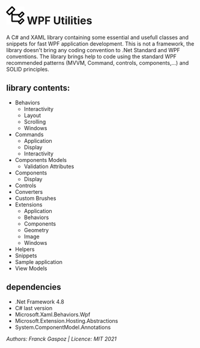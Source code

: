 # ![wpf utilities](resources\Codicons-SymbolClass.png) WPF Utilities

A C# and XAML library containing some essential and usefull classes and snippets for fast WPF application development.
This is not a framework, the library doesn't bring any coding convention to .Net Standard and WPF conventions. The library brings help to code using the standard WPF recommended patterns (MVVM, Command, controls, components,...) and SOLID principles.

## library contents:

- Behaviors
  - Interactivity
  - Layout
  - Scrolling
  - Windows 
- Commands
  - Application
  - Display
  - Interactivity
- Components Models
  - Validation Attributes
- Components
  - Display
- Controls
- Converters
- Custom Brushes
- Extensions
  - Application
  - Behaviors
  - Components
  - Geometry
  - Image
  - Windows
- Helpers
- Snippets
- Sample application
- View Models

## dependencies

- .Net Framework 4.8
- C# last version
- Microsoft.Xaml.Behaviors.Wpf
- Microsoft.Extension.Hosting.Abstractions
- System.ComponentModel.Annotations

*Authors: Franck Gaspoz | Licence: MIT 2021*
